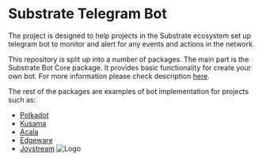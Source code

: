# Substrate Telegram Bot

The project is designed to help projects in the Substrate ecosystem set up telegram bot to monitor and alert for any events and actions in the network.

This repository is split up into a number of packages. The main part is the Substrate Bot Core package. It provides basic functionality for create your own bot. For more information please check description [here](https://github.com/Ryabina-io/substratebot/tree/master/packages/core).

The rest of the packages are examples of bot implementation for projects such as:
- [Polkadot](https://github.com/Ryabina-io/substratebot/tree/master/packages/polkadot)
- [Kusama](https://github.com/Ryabina-io/substratebot/tree/master/packages/kusama)
- [Acala](https://github.com/Ryabina-io/substratebot/tree/master/packages/acala)
- [Edgeware](https://github.com/Ryabina-io/substratebot/tree/master/packages/edgeware)
- [Joystream](https://github.com/Ryabina-io/substratebot/tree/master/packages/joystream)
![Logo](https://miro.medium.com/max/1400/1*xFT5MT_GuyzdwMuc-qddhQ.png)
